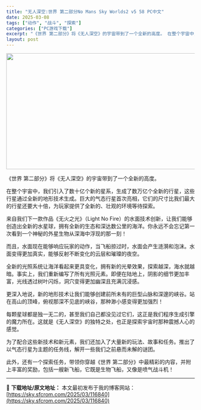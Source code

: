 ```yaml
---
title: "无人深空:世界 第二部分No Mans Sky Worlds2 v5 58 PC中文"
date: 2025-03-08
tags: ["动作", "战斗", "探索"]
categories: ["PC游戏下载"]
excerpt: "《世界 第二部分》将《无人深空》的宇宙带到了一个全新的高度。 在整个宇宙中，我们引入了数十亿个新的星系，生成了数万亿个全新的行星，这些行星通过全新的地形技术生成。巨大的气态行星首次亮相，它们的尺寸比我们最大的行星还要大十倍，为玩家提供了全新的、壮观的环境等待探索。 来自我们下一款作品《无火之光》（L&hellip;"
layout: post
---
```


<img class="aligncenter size-full wp-image-116841" src="https://sky.sfcrom.com/wp-content/uploads/2025/03/202503071723599.webp" alt="" width="960" height="311" />

《世界 第二部分》将《无人深空》的宇宙带到了一个全新的高度。

在整个宇宙中，我们引入了数十亿个新的星系，生成了数万亿个全新的行星，这些行星通过全新的地形技术生成。巨大的气态行星首次亮相，它们的尺寸比我们最大的行星还要大十倍，为玩家提供了全新的、壮观的环境等待探索。

来自我们下一款作品《无火之光》（Light No Fire）的水面技术创新，让我们能够创造出全新的水星球，拥有全新的生态和深达数公里的海洋。你永远不会忘记第一次看到一个神秘的外星生物从深海中浮现的那一刻！

而且，水面现在能够响应玩家的动作，当飞船掠过时，水面会产生涟漪和泡沫。水面变得更加真实，能够反射不断变化的云层和璀璨的夜空。

全新的光照系统让海洋看起来更具变化，拥有新的光晕效果，探索越深，海水就越暗。事实上，我们重新编写了所有光照元素。即便在陆地上，阴影的细节更加丰富，光线透过树叶闪烁，洞穴变得更加幽深且充满沉浸感。

更深入地说，新的地形技术让我们能够创建前所未有的巨型山脉和深邃的峡谷。站在高山的顶峰，俯视那深不见底的峡谷，那种渺小感变得更加强烈！

每颗星球都是独一无二的，甚至我们自己都没见过它们，这正是我们程序生成引擎的魔力所在。这就是《无人深空》的独特之处，也正是探索宇宙时那种震撼人心的感觉。

为了配合这些新技术和新元素，我们还加入了大量新的玩法、故事和任务。推出了以气态行星为主题的任务线，解开一些我们之前悬而未解的谜团。

此外，还有一个探索任务，带领你穿越《世界 第二部分》中最精彩的内容，并附上丰富的奖励，包括一艘新飞船，它既是生物飞船，又像是喷气战斗机！

---
📖 **下载地址/原文地址：** 本文最初发布于我的博客网站：[https://sky.sfcrom.com/2025/03/116840](https://sky.sfcrom.com/2025/03/116840)
